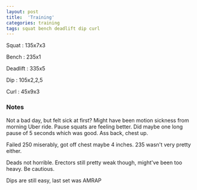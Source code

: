 ```yaml
---
layout: post
title:  'Training'
categories: training
tags: squat bench deadlift dip curl
---
```


Squat       :   135x7x3

Bench       :   235x1

Deadlift    :   335x5

Dip         :   105x2,2,5

Curl        :   45x9x3

### Notes

Not a bad day, but felt sick at first? Might have been motion sickness from morning Uber
ride. Pause squats are feeling better. Did maybe one long pause of 5 seconds which was
good. Ass back, chest up.

Failed 250 miserably, got off chest maybe 4 inches. 235 wasn't very pretty either.

Deads not horrible. Erectors still pretty weak though, might've been too heavy. Be
cautious.

Dips are still easy, last set was AMRAP
